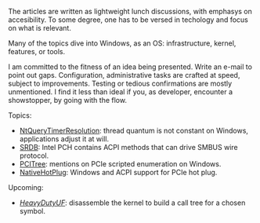 The articles are written as lightweight lunch discussions, with emphasys on accesibility.
To some degree, one has to be versed in techology and focus on what is relevant.

Many of the topics dive into Windows, as an OS: infrastructure, kernel, features,
or tools.

I am committed to the fitness of an idea being presented. Write an e-mail to point out
gaps. Configuration, administrative tasks are crafted at speed, subject to improvements.
Testing or tedious confirmations are mostly unmentioned. I find it less than ideal if
you, as developer, encounter a showstopper, by going with the flow.

Topics:
- [NtQueryTimerResolution](./NtQueryTimerResolution/usleep.md): thread quantum is not
constant on Windows, applications adjust it at will.
- [SRDB](./AcpiEvalSBUS/srdb.md): Intel PCH contains ACPI methods that can drive
  SMBUS wire protocol.
- [PCITree](./PCITree/brief.md): mentions on PCIe scripted enumeration on Windows.
- [NativeHotPlug](./PCIeHP/notes.md): Windows and ACPI support for PCIe hot plug.

Upcoming:
- *[HeavyDutyUF](./HDUF/brief.md)*: disassemble the kernel to build a call tree for a chosen symbol.
